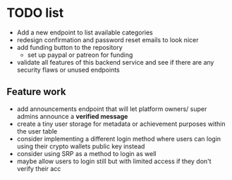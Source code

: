 # TODO list


- Add a new endpoint to list available categories
- redesign confirmation and password reset emails to look nicer
- add funding button to the repository
  - set up paypal or patreon for funding
- validate all features of this backend service and see if there are any security flaws or unused endpoints

## Feature work

- add announcements endpoint that will let platform owners/ super admins announce a **verified message**
- create a tiny user storage for metadata or achievement purposes within the user table
- consider implementing a different login method where users can login using their crypto wallets public key instead
- consider using SRP as a method to login as well
- maybe allow users to login still but with limited access if they don't verify their acc
